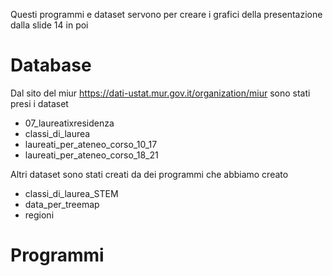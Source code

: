 Questi programmi e dataset servono per creare i grafici della presentazione dalla slide 14 in poi
# Database
Dal sito del miur https://dati-ustat.mur.gov.it/organization/miur sono stati presi i dataset

- 07_laureatixresidenza
- classi_di_laurea
- laureati_per_ateneo_corso_10_17
- laureati_per_ateneo_corso_18_21

Altri dataset sono stati creati da dei programmi che abbiamo creato
- classi_di_laurea_STEM
- data_per_treemap
- regioni

# Programmi
